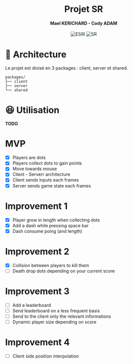 <h1 align="center">Projet SR</h1>
<h4 align="center">Mael KERICHARD - Cody ADAM</h4>
<p align="center">
   <img src="https://img.shields.io/badge/-ESIR-orange" alt="ESIR">
   <img src="https://img.shields.io/badge/-SR-red" alt="SR">
</p>

# 📁 Architecture

Le projet est divisé en 3 packages : client, server et shared.

```text
packages/
├── client
├── server
└── shared
```

# 😆 Utilisation

**TODO**


# MVP 

- [x] Players are dots
- [x] Players collect dots to gain points
- [x] Move towards mouse
- [x] Client - Serverr architecture
- [x] Client sends inputs each frames
- [x] Server sends game state each frames

# Improvement 1

- [x] Player grow in length when collecting dots
- [x] Add a dash while pressing space bar
- [x] Dash consume poing (and length)

# Improvement 2

- [x] Collision between players to kill them
- [ ] Death drop dots depending on your current score

# Improvement 3

- [ ] Add a leaderboard
- [ ] Send leaderboard on a less frequent basis
- [ ] Send to the client only the relevant informations
- [ ] Dynamic player size depending on score

# Improvement 4

- [ ] Client side position interpolation